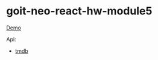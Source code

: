 # goit-neo-react-hw-module5

[Demo](https://goit-neo-react-hw-module5-kappa.vercel.app/)

Api:

- [tmdb](https://www.themoviedb.org/)

